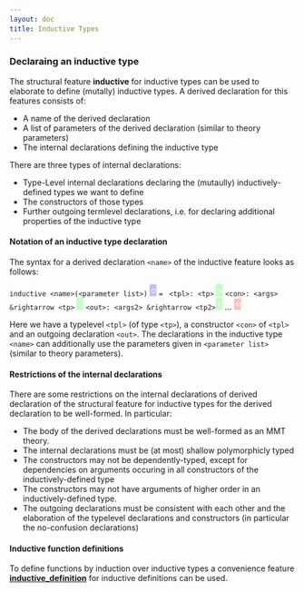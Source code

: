 ```yaml
---
layout: doc
title: Inductive Types
---
```


### Declaraing an inductive type

The structural feature **inductive** for inductive types can be used to elaborate to define (mutally) inductive types. A derived declaration for this features consists of:

* A name of the derived declaration
* A list of parameters of the derived declaration (similar to theory parameters)
* The internal declarations defining the inductive type

There are three types of internal declarations:

* Type-Level internal declarations declaring the (mutaully) inductively-defined types we want to define
* The constructors of those types
* Further outgoing termlevel declarations, i.e. for declaring additional properties of the inductive type

#### Notation of an inductive type declaration

The syntax for a derived declaration `<name>` of the inductive feature looks as follows:

`inductive <name>(<parameter list>)` ![`\US`](/doc/img/US.png) `= `
`<tpl>: <tp>` ![`\RS`](/doc/img/RS.png)
`<con>: <args> &rightarrow <tp>` ![`\RS`](/doc/img/RS.png)
`<out>: <args2> &rightarrow <tp2>`![`\RS`](/doc/img/RS.png)
...
![`\GS`](/doc/img/GS.png)

Here we have a typelevel `<tpl>` (of type `<tp>`), a constructor `<con>` of `<tpl>` and an outgoing declaration `<out>`. The declarations in the inductive type `<name>` can additionally use the parameters given in `<parameter list>` (similar to theory parameters). 

#### Restrictions of the internal declarations

There are some restrictions on the internal declarations of derived declaration of the structural feature for inductive types for the derived declaration to be well-formed. In particular:

* The body of the derived declarations must be well-formed as an MMT theory.
* The internal declarations must be (at most) shallow polymorphicly typed
* The constructors may not be dependently-typed, except for dependencies on arguments occuring in all constructors of the inductively-defined type
* The constructors may not have arguments of higher order in an inductively-defined type.
* The outgoing declarations must be consistent with each other and the elaboration of the typelevel declarations and constructors (in particular the no-confusion declarations)

#### Inductive function definitions

To define functions by induction over inductive types a convenience feature [**inductive_definition**](inductivedefinitions.md) for inductive definitions can be used. 
